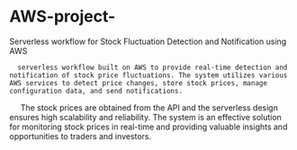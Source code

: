 # AWS-project-
Serverless workflow for Stock Fluctuation Detection and Notification using AWS 

      serverless workflow built on AWS to provide real-time detection and notification of stock price fluctuations. The system utilizes various AWS services to detect price changes, store stock prices, manage configuration data, and send notifications. 
      The stock prices are obtained from the API and the serverless design ensures high scalability and reliability. The system is an effective solution for monitoring stock prices in real-time and providing valuable insights and opportunities to traders and investors.


